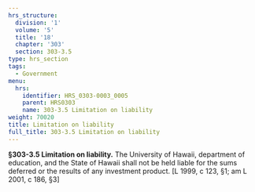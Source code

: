 ```yaml
---
hrs_structure:
  division: '1'
  volume: '5'
  title: '18'
  chapter: '303'
  section: 303-3.5
type: hrs_section
tags:
  - Government
menu:
  hrs:
    identifier: HRS_0303-0003_0005
    parent: HRS0303
    name: 303-3.5 Limitation on liability
weight: 70020
title: Limitation on liability
full_title: 303-3.5 Limitation on liability
---
```

**§303-3.5 Limitation on liability.** The University of Hawaii, department of education, and the State of Hawaii shall not be held liable for the sums deferred or the results of any investment product. [L 1999, c 123, §1; am L 2001, c 186, §3]